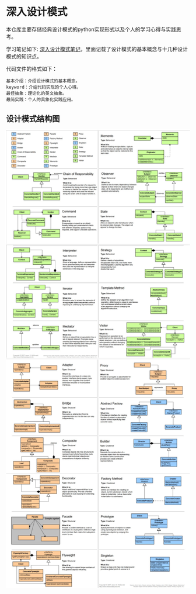 # 深入设计模式

本仓库主要存储经典设计模式的python实现形式以及个人的学习心得与实践思考。   

学习笔记如下:
[深入设计模式笔记](%E6%B7%B1%E5%85%A5%E8%AE%BE%E8%AE%A1%E6%A8%A1%E5%BC%8F%E7%AC%94%E8%AE%B0.md)，里面记载了设计模式的基本概念与十几种设计模式的知识点。  

代码文件的格式如下：

    基本介绍：介绍设计模式的基本概念。
    keyword：介绍代码实现的个人心得。
    最佳抽象：理论化的英文抽象。
    最简实践：个人的具象化实践应用。

## 设计模式结构图

![design1](design_pattern_photo/design1.jpg)
![design2](design_pattern_photo/design2.jpg)
![design3](design_pattern_photo/design3.jpg)
![design4](design_pattern_photo/design4.jpg)

